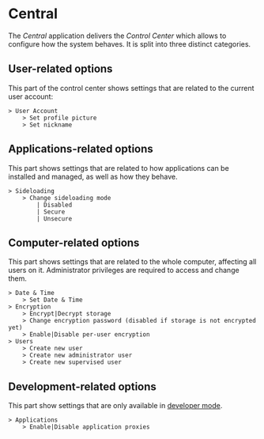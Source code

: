 # Central

The _Central_ application delivers the _Control Center_ which allows to configure how the system behaves. It is split into three distinct categories.

## User-related options

This part of the control center shows settings that are related to the current user account:

```
> User Account
    > Set profile picture
    > Set nickname
```

## Applications-related options

This part shows settings that are related to how applications can be installed and managed, as well as how they behave.

```
> Sideloading
    > Change sideloading mode
        | Disabled
        | Secure
        | Unsecure
```

## Computer-related options

This part shows settings that are related to the whole computer, affecting all users on it. Administrator privileges are required to access and change them.

```
> Date & Time
    > Set Date & Time
> Encryption
    > Encrypt|Decrypt storage
    > Change encryption password (disabled if storage is not encrypted yet)
    > Enable|Disable per-user encryption
> Users
    > Create new user
    > Create new administrator user
    > Create new supervised user
```

## Development-related options

This part show settings that are only available in [developer mode](../technical/dev-mode.md).

```
> Applications
    > Enable|Disable application proxies
```

